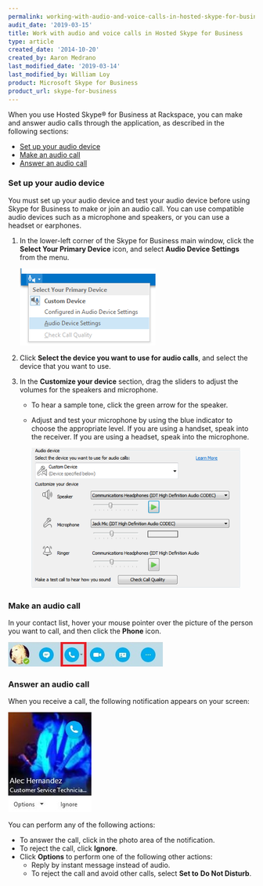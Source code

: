 ```yaml
---
permalink: working-with-audio-and-voice-calls-in-hosted-skype-for-business/
audit_date: '2019-03-15'
title: Work with audio and voice calls in Hosted Skype for Business
type: article
created_date: '2014-10-20'
created_by: Aaron Medrano
last_modified_date: '2019-03-14'
last_modified_by: William Loy
product: Microsoft Skype for Business
product_url: skype-for-business
---
```


When you use Hosted Skype&reg; for Business at Rackspace, you can make and
answer audio calls through the application, as described in the following sections:

-   [Set up your audio device](#set-up-your-audio-device)
-   [Make an audio call](#make-an-audio-call)
-   [Answer an audio call](#answer-an-audio-call)

### Set up your audio device

You must set up your audio device and test your audio device before using Skype for Business to make or join an audio call. You can use compatible audio devices such as a microphone and speakers, or you can use a headset or earphones.

1.  In the lower-left corner of the Skype for Business main window,
    click the **Select Your Primary Device** icon, and select **Audio
    Device Settings** from the menu.

    <img src="4372.1.png" width="277" height="157" />

2.  Click **Select the device you want to use for audio calls**, and select the device that you want to use.

3.  In the **Customize your device** section, drag the sliders to adjust
    the volumes for the speakers and microphone.

    -   To hear a sample tone, click the green arrow for the speaker.
    -   Adjust and test your microphone by using the blue indicator to
        choose the appropriate level. If you are using a handset, speak into the receiver. If you are using a headset,
        speak into the microphone.

        <img src="4372.2.png" width="426" height="286" />



### Make an audio call

In your contact list, hover your mouse pointer over the picture of the
person you want to call, and then click the **Phone** icon.<span
id="cke_bm_432E"> </span>

<img src="audio1a.jpg" alt="" />

### Answer an audio call

When you receive a call, the following notification appears on your screen:

<img src="Audio2.JPG" width="170" height="204" />

You can perform any of the following actions:

-   To answer the call, click in the photo area of the notification.
-   To reject the call, click **Ignore**.
-   Click **Options** to perform one of the following other actions:
    -   Reply by instant message instead of audio.
    -   To reject the call and avoid other calls, select **Set to** **Do
        Not Disturb**.
